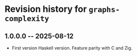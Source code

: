 # Revision history for `graphs-complexity`

## 1.0.0.0 -- 2025-08-12

* First version Haskell version. Feature parity with C and Zig.
